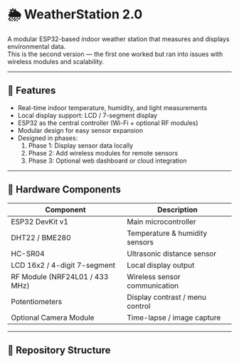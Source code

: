 # 🌦 WeatherStation 2.0

A modular ESP32-based indoor weather station that measures and displays environmental data.  
This is the second version — the first one worked but ran into issues with wireless modules and scalability.

---

## 🚀 Features
- Real-time indoor temperature, humidity, and light measurements
- Local display support: LCD / 7-segment display
- ESP32 as the central controller (Wi-Fi + optional RF modules)
- Modular design for easy sensor expansion
- Designed in phases:
  1. Phase 1: Display sensor data locally
  2. Phase 2: Add wireless modules for remote sensors
  3. Phase 3: Optional web dashboard or cloud integration

---

## 🧰 Hardware Components
| Component                         | Description                        |
|----------------------------------|------------------------------------|
| ESP32 DevKit v1                   | Main microcontroller               |
| DHT22 / BME280                    | Temperature & humidity sensors     |
| HC-SR04                            | Ultrasonic distance sensor         |
| LCD 16x2 / 4-digit 7-segment      | Local display output               |
| RF Module (NRF24L01 / 433 MHz)    | Wireless sensor communication      |
| Potentiometers                     | Display contrast / menu control    |
| Optional Camera Module             | Time-lapse / image capture         |

---

## 🧩 Repository Structure

